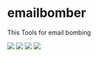 # emailbomber
This Tools for email bombing

</p>
  <img
src="https://img.shields.io/badge/Email-Bomber-brightgreen">
  <img
src="https://img.shields.io/badge/Developed%20by-TaNviiR--RiiYaD-orange">
  <img
src="https://img.shields.io/badge/version-2.0.1-red">
  <img
src="https://img.shields.io/badge/MADE%20IN-BANGLADESH-cyan">
</p>
